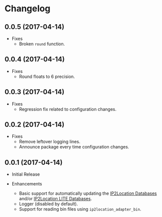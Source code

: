 # Changelog

## 0.0.5 (2017-04-14)

* Fixes
  * Broken `round` function.

## 0.0.4 (2017-04-14)

* Fixes
  * Round floats to 6 precision.

## 0.0.3 (2017-04-14)

* Fixes
  * Regression fix related to configuration changes.

## 0.0.2 (2017-04-14)

* Fixes
  * Remove leftover logging lines.
  * Announce package every time configuration changes.

## 0.0.1 (2017-04-14)

* Initial Release

* Enhancements
  * Basic support for automatically updating the [IP2Location Databases](https://www.ip2location.com/download) and/or [IP2Location LITE Databases](http://lite.ip2location.com/database).
  * Logger (disabled by default).
  * Support for reading bin files using `ip2location_adapter_bin`.
